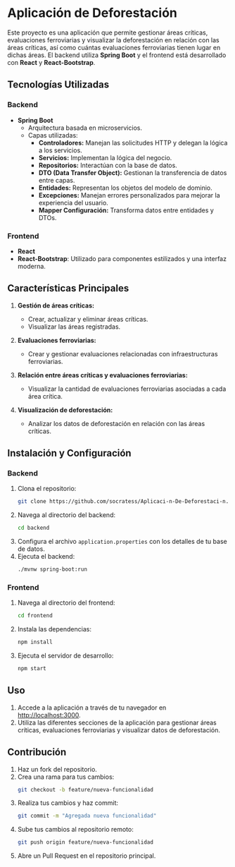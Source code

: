 
# Aplicación de Deforestación

Este proyecto es una aplicación que permite gestionar áreas críticas, evaluaciones ferroviarias y visualizar la deforestación en relación con las áreas críticas, así como cuántas evaluaciones ferroviarias tienen lugar en dichas áreas. El backend utiliza **Spring Boot** y el frontend está desarrollado con **React** y **React-Bootstrap**.

## Tecnologías Utilizadas

### Backend
- **Spring Boot**
  - Arquitectura basada en microservicios.
  - Capas utilizadas:
    - **Controladores:** Manejan las solicitudes HTTP y delegan la lógica a los servicios.
    - **Servicios:** Implementan la lógica del negocio.
    - **Repositorios:** Interactúan con la base de datos.
    - **DTO (Data Transfer Object):** Gestionan la transferencia de datos entre capas.
    - **Entidades:** Representan los objetos del modelo de dominio.
    - **Excepciones:** Manejan errores personalizados para mejorar la experiencia del usuario.
    - **Mapper Configuración:** Transforma datos entre entidades y DTOs.

### Frontend
- **React**
- **React-Bootstrap**: Utilizado para componentes estilizados y una interfaz moderna.

## Características Principales

1. **Gestión de áreas críticas:**
   - Crear, actualizar y eliminar áreas críticas.
   - Visualizar las áreas registradas.

2. **Evaluaciones ferroviarias:**
   - Crear y gestionar evaluaciones relacionadas con infraestructuras ferroviarias.

3. **Relación entre áreas críticas y evaluaciones ferroviarias:**
   - Visualizar la cantidad de evaluaciones ferroviarias asociadas a cada área crítica.

4. **Visualización de deforestación:**
   - Analizar los datos de deforestación en relación con las áreas críticas.

## Instalación y Configuración

### Backend
1. Clona el repositorio:
   ```bash
   git clone https://github.com/socratess/Aplicaci-n-De-Deforestaci-n.git
   ```
2. Navega al directorio del backend:
   ```bash
   cd backend
   ```
3. Configura el archivo `application.properties` con los detalles de tu base de datos.
4. Ejecuta el backend:
   ```bash
   ./mvnw spring-boot:run
   ```

### Frontend
1. Navega al directorio del frontend:
   ```bash
   cd frontend
   ```
2. Instala las dependencias:
   ```bash
   npm install
   ```
3. Ejecuta el servidor de desarrollo:
   ```bash
   npm start
   ```

## Uso

1. Accede a la aplicación a través de tu navegador en [http://localhost:3000](http://localhost:3000).
2. Utiliza las diferentes secciones de la aplicación para gestionar áreas críticas, evaluaciones ferroviarias y visualizar datos de deforestación.

## Contribución

1. Haz un fork del repositorio.
2. Crea una rama para tus cambios:
   ```bash
   git checkout -b feature/nueva-funcionalidad
   ```
3. Realiza tus cambios y haz commit:
   ```bash
   git commit -m "Agregada nueva funcionalidad"
   ```
4. Sube tus cambios al repositorio remoto:
   ```bash
   git push origin feature/nueva-funcionalidad
   ```
5. Abre un Pull Request en el repositorio principal.
